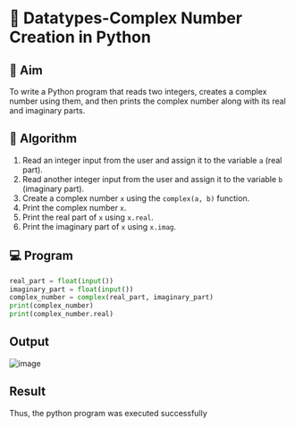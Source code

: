 # 🧮 Datatypes-Complex Number Creation in Python

## 🎯 Aim
To write a Python program that reads two integers, creates a complex number using them, and then prints the complex number along with its real and imaginary parts.

## 🧠 Algorithm
1. Read an integer input from the user and assign it to the variable `a` (real part).
2. Read another integer input from the user and assign it to the variable `b` (imaginary part).
3. Create a complex number `x` using the `complex(a, b)` function.
4. Print the complex number `x`.
5. Print the real part of `x` using `x.real`.
6. Print the imaginary part of `x` using `x.imag`.

## 💻 Program
```py
real_part = float(input())
imaginary_part = float(input())
complex_number = complex(real_part, imaginary_part)
print(complex_number)
print(complex_number.real)
```
## Output
![image](https://github.com/user-attachments/assets/dfb05ab0-8f79-46b3-bef6-4727fee80c26)

## Result
Thus, the python program was executed successfully

